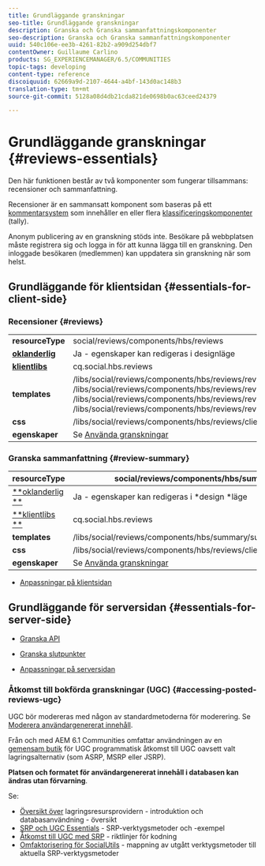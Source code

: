 ```yaml
---
title: Grundläggande granskningar
seo-title: Grundläggande granskningar
description: Granska och Granska sammanfattningskomponenter
seo-description: Granska och Granska sammanfattningskomponenter
uuid: 540c106e-ee3b-4261-82b2-a909d254dbf7
contentOwner: Guillaume Carlino
products: SG_EXPERIENCEMANAGER/6.5/COMMUNITIES
topic-tags: developing
content-type: reference
discoiquuid: 62669a9d-2107-4644-a4bf-143d0ac148b3
translation-type: tm+mt
source-git-commit: 5128a08d4db21cda821de0698b0ac63ceed24379

---
```



# Grundläggande granskningar {#reviews-essentials}

Den här funktionen består av två komponenter som fungerar tillsammans: recensioner och sammanfattning.

Recensioner är en sammansatt komponent som baseras på ett [kommentarsystem](essentials-comments.md) som innehåller en eller flera [klassificeringskomponenter](rating-basics.md) (tally).

Anonym publicering av en granskning stöds inte. Besökare på webbplatsen måste registrera sig och logga in för att kunna lägga till en granskning. Den inloggade besökaren (medlemmen) kan uppdatera sin granskning när som helst.

## Grundläggande för klientsidan {#essentials-for-client-side}

### Recensioner {#reviews}

<table>
 <tbody>
  <tr>
   <td> <strong>resourceType</strong></td>
   <td>social/reviews/components/hbs/reviews</td>
  </tr>
  <tr>
   <td> <a href="scf.md#add-or-include-a-communities-component"><strong>oklanderlig</strong></a></td>
   <td>Ja - egenskaper kan redigeras i <i></i>designläge</td>
  </tr>
  <tr>
   <td> <a href="client-customize.md#clientlibs-for-scf"><strong>klientlibs</strong></a></td>
   <td>cq.social.hbs.reviews</td>
  </tr>
  <tr>
   <td> <strong>templates</strong></td>
   <td> /libs/social/reviews/components/hbs/reviews/reviews.hbs<br /> /libs/social/reviews/components/hbs/reviews/review/review.hbs<br /> /libs/social/reviews/components/hbs/reviews/review/status.hbs<br /> /libs/social/reviews/components/hbs/reviews/review/toolbar.hbs</td>
  </tr>
  <tr>
   <td> <strong>css</strong></td>
   <td> /libs/social/reviews/components/hbs/reviews/clientlibs/review.css</td>
  </tr>
  <tr>
   <td><strong>egenskaper</strong></td>
   <td>Se <a href="reviews.md">Använda granskningar</a></td>
  </tr>
 </tbody>
</table>

### Granska sammanfattning {#review-summary}

| **resourceType** | social/reviews/components/hbs/summary |
|---|---|
| [**oklanderlig **](scf.md#add-or-include-a-communities-component) | Ja - egenskaper kan redigeras i *design *läge |
| [**klientlibs **](client-customize.md#clientlibs-for-scf) | cq.social.hbs.reviews |
| **templates** | /libs/social/reviews/components/hbs/summary/summary.hbs |
| **css** | /libs/social/reviews/components/hbs/reviews/clientlibs/review.css |
| **egenskaper** | Se [Använda granskningar](reviews.md) |

* [Anpassningar på klientsidan](client-customize.md)

## Grundläggande för serversidan {#essentials-for-server-side}

* [Granska API](https://helpx.adobe.com/experience-manager/6-5/sites/developing/using/reference-materials/javadoc/com/adobe/cq/social/review/client/api/package-summary.html)

* [Granska slutpunkter](https://helpx.adobe.com/experience-manager/6-5/sites/developing/using/reference-materials/javadoc/com/adobe/cq/social/review/client/endpoints/package-summary.html)

* [Anpassningar på serversidan](server-customize.md)

### Åtkomst till bokförda granskningar (UGC) {#accessing-posted-reviews-ugc}

UGC bör modereras med någon av standardmetoderna för moderering.
Se [Moderera användargenererat innehåll](moderate-ugc.md).

Från och med AEM 6.1 Communities omfattar användningen av en [gemensam butik](working-with-srp.md) för UGC programmatisk åtkomst till UGC oavsett valt lagringsalternativ (som ASRP, MSRP eller JSRP).

**Platsen och formatet för användargenererat innehåll i databasen kan ändras utan förvarning**.

Se:

* [Översikt över](srp.md) lagringsresursprovidern - introduktion och databasanvändning - översikt
* [SRP och UGC Essentials](srp-and-ugc.md) - SRP-verktygsmetoder och -exempel
* [Åtkomst till UGC med SRP](accessing-ugc-with-srp.md) - riktlinjer för kodning
* [Omfaktorisering för SocialUtils](socialutils.md) - mappning av utgått verktygsmetoder till aktuella SRP-verktygsmetoder

